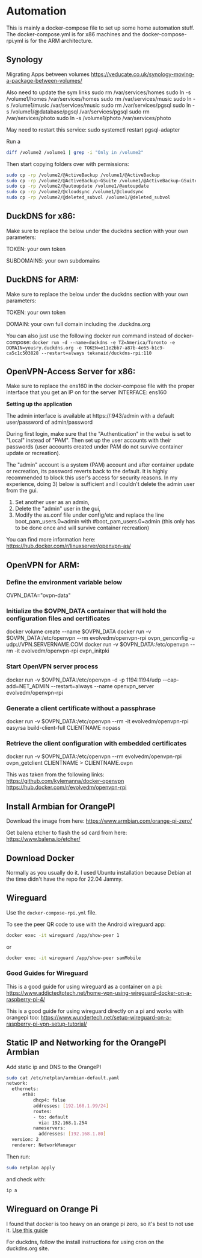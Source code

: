 # Automation
This is mainly a docker-compose file to set up some home automation stuff. The docker-compose.yml is for x86 machines and the docker-compose-rpi.yml is for the ARM architecture.

## Synology

Migrating Apps between volumes
https://veducate.co.uk/synology-moving-a-package-between-volumes/

Also need to update the sym links
sudo rm /var/services/homes 	sudo ln -s /volume1/homes /var/services/homes 
sudo rm /var/services/music 	sudo ln -s /volume1/music /var/services/music 
sudo rm /var/services/pgsql 	sudo ln -s /volume1/@database/pgsql /var/services/pgsql 
sudo rm /var/services/photo 	sudo ln -s /volume1/photo /var/services/photo 

May need to restart this service:
sudo systemctl restart pgsql-adapter

Run a 
```bash
diff /volume2 /volume1 | grep -i "Only in /volume2"
```

Then start copying folders over with permissions:
```bash
sudo cp -rp /volume2/@ActiveBackup /volume1/@ActiveBackup
sudo cp -rp /volume2/@ActiveBackup-GSuite /volume1/@ActiveBackup-GSuite
sudo cp -rp /volume2/@autoupdate /volume1/@autoupdate
sudo cp -rp /volume2/@cloudsync /volume1/@cloudsync
sudo cp -rp /volume2/@deleted_subvol /volume1/@deleted_subvol
```


## DuckDNS for x86:

Make sure to replace the below under the duckdns section with your own parameters:

TOKEN: your own token

SUBDOMAINS: your own subdomains

## DuckDNS for ARM:

Make sure to replace the below under the duckdns section with your own parameters:

TOKEN: your own token

DOMAIN: your own full domain including the .duckdns.org

You can also just use the following docker run command instead of docker-compose:
```docker run -d --name=duckdns -e TZ=America/Toronto -e DOMAIN=yousry.duckdns.org -e TOKEN=e11e2bb7-a87b-4e65-b1c9-ca5c1c503828 --restart=always tekanaid/duckdns-rpi:110```

## OpenVPN-Access Server for x86:

Make sure to replace the ens160 in the docker-compose file with the proper interface that you get an IP on for the server
INTERFACE: ens160

__Setting up the application__

The admin interface is available at https://<ip>:943/admin with a default user/password of admin/password

During first login, make sure that the "Authentication" in the webui is set to "Local" instead of "PAM". Then set up the user accounts with their passwords (user accounts created under PAM do not survive container update or recreation).

The "admin" account is a system (PAM) account and after container update or recreation, its password reverts back to the default. It is highly recommended to block this user's access for security reasons. In my experience, doing 3) below is sufficient and I couldn't delete the admin user from the gui.
1) Set another user as an admin,
2) Delete the "admin" user in the gui,
3) Modify the as.conf file under config/etc and replace the line boot_pam_users.0=admin with #boot_pam_users.0=admin (this only has to be done once and will survive container recreation)

You can find more information here:
https://hub.docker.com/r/linuxserver/openvpn-as/

## OpenVPN for ARM:

### Define the environment variable below

OVPN_DATA="ovpn-data"

### Initialize the $OVPN_DATA container that will hold the configuration files and certificates
docker volume create --name $OVPN_DATA
docker run -v $OVPN_DATA:/etc/openvpn --rm evolvedm/openvpn-rpi ovpn_genconfig -u udp://VPN.SERVERNAME.COM
docker run -v $OVPN_DATA:/etc/openvpn --rm -it evolvedm/openvpn-rpi ovpn_initpki
### Start OpenVPN server process
docker run -v $OVPN_DATA:/etc/openvpn -d -p 1194:1194/udp --cap-add=NET_ADMIN --restart=always --name openvpn_server evolvedm/openvpn-rpi

### Generate a client certificate without a passphrase
docker run -v $OVPN_DATA:/etc/openvpn  --rm -it evolvedm/openvpn-rpi easyrsa build-client-full CLIENTNAME nopass

### Retrieve the client configuration with embedded certificates
docker run -v $OVPN_DATA:/etc/openvpn --rm evolvedm/openvpn-rpi ovpn_getclient CLIENTNAME > CLIENTNAME.ovpn

This was taken from the following links:
https://github.com/kylemanna/docker-openvpn
https://hub.docker.com/r/evolvedm/openvpn-rpi 

## Install Armbian for OrangePI

Download the image from here:
https://www.armbian.com/orange-pi-zero/

Get balena etcher to flash the sd card from here:
https://www.balena.io/etcher/

## Download Docker

Normally as you usually do it. I used Ubuntu installation because Debian at the time didn't have the repo for 22.04 Jammy.

## Wireguard

Use the `docker-compose-rpi.yml` file.

To see the peer QR code to use with the Android wireguard app:
```bash
docker exec -it wireguard /app/show-peer 1
```
or
```bash
docker exec -it wireguard /app/show-peer samMobile
```

### Good Guides for Wireguard
This is a good guide for using wireguard as a container on a pi:
https://www.addictedtotech.net/home-vpn-using-wireguard-docker-on-a-raspberry-pi-4/

This is a good guide for using wireguard directly on a pi and works with orangepi too:
https://www.wundertech.net/setup-wireguard-on-a-raspberry-pi-vpn-setup-tutorial/

## Static IP and Networking for the OrangePI Armbian

Add static ip and DNS to the OrangePI

```bash
sudo cat /etc/netplan/armbian-default.yaml
network:
  ethernets:
      eth0:
          dhcp4: false
          addresses: [192.168.1.99/24]
          routes:
          - to: default
            via: 192.168.1.254
          nameservers:
            addresses: [192.168.1.80]
  version: 2
  renderer: NetworkManager
```
  
  Then run:
  
  ```bash
  sudo netplan apply
  ```
  
  and check with:
  
  ```bash
  ip a
  ```


## Wireguard on Orange Pi

I found that docker is too heavy on an orange pi zero, so it's best to not use it.
[Use this guide](https://linuxhint.com/install-setup-wireguard-raspberry-pi/)
  
For duckdns, follow the install instructions for using cron on the duckdns.org site.
